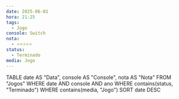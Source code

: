 ```yaml
---
date: 2025-06-01
hora: 21:25
tags:
  - Jogo
console: Switch
nota:
  - ⭐⭐⭐⭐⭐
status:
  - Terminado
media: Jogo
---
```





TABLE date AS "Data", console AS "Console", nota AS "Nota"
FROM "Jogos"
WHERE date AND console AND ano 
WHERE contains(status, "Terminado")
WHERE contains(media, "Jogo")
SORT date DESC
```
